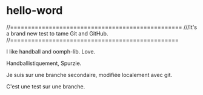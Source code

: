 # hello-word
//=================================================
///It's a brand new test to tame Git and GitHub.
//================================================

I like handball and oomph-lib.
Love.

Handballistiquement, Spurzie.

Je suis sur une branche secondaire, modifiée localement avec git.

C'est une test sur une branche.
